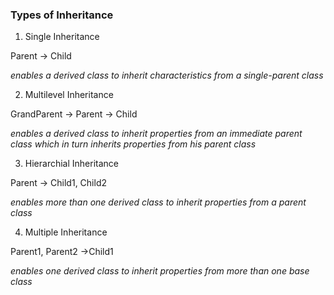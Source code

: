### Types of Inheritance

1. Single Inheritance

Parent -> Child

*enables a derived class to inherit characteristics from a single-parent class*

2. Multilevel Inheritance

GrandParent -> Parent -> Child

*enables a derived class to inherit properties from an immediate parent class which in turn inherits properties from his parent class*

3. Hierarchial Inheritance

Parent -> Child1, Child2

*enables more than one derived class to inherit properties from a parent class*


4. Multiple Inheritance

Parent1, Parent2 ->Child1

*enables one derived class to inherit properties from more than one base class*
